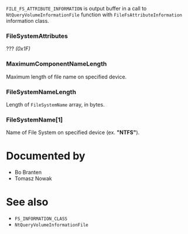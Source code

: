 `FILE_FS_ATTRIBUTE_INFORMATION` is output buffer in a call to `NtQueryVolumeInformationFile` function with `FileFsAttributeInformation` information class.

### FileSystemAttributes

??? *(0x1F)*

### MaximumComponentNameLength

Maximum length of file name on specified device.

### FileSystemNameLength

Length of `FileSystemName` array, in bytes.

### FileSystemName[1]

Name of File System on specified device (ex. **"NTFS"**).

# Documented by

* Bo Branten
* Tomasz Nowak

# See also

* `FS_INFORMATION_CLASS`
* `NtQueryVolumeInformationFile`
